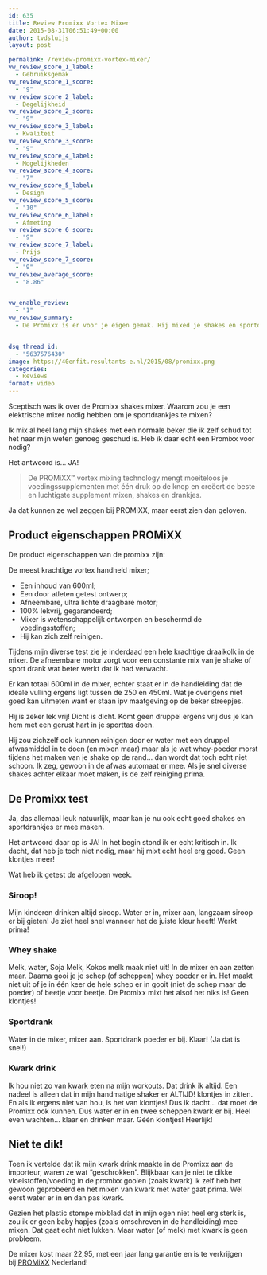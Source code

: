 ```yaml
---
id: 635
title: Review Promixx Vortex Mixer
date: 2015-08-31T06:51:49+00:00
author: tvdsluijs
layout: post

permalink: /review-promixx-vortex-mixer/
vw_review_score_1_label:
  - Gebruiksgemak
vw_review_score_1_score:
  - "9"
vw_review_score_2_label:
  - Degelijkheid
vw_review_score_2_score:
  - "9"
vw_review_score_3_label:
  - Kwaliteit
vw_review_score_3_score:
  - "9"
vw_review_score_4_label:
  - Mogelijkheden
vw_review_score_4_score:
  - "7"
vw_review_score_5_label:
  - Design
vw_review_score_5_score:
  - "10"
vw_review_score_6_label:
  - Afmeting
vw_review_score_6_score:
  - "9"
vw_review_score_7_label:
  - Prijs
vw_review_score_7_score:
  - "9"
vw_review_average_score:
  - "8.86"


vw_enable_review:
  - "1"
vw_review_summary:
  - De Promixx is er voor je eigen gemak. Hij mixed je shakes en sportdrankjes heel goed en hij ziet er ook nog eens goed uit. Maar dan houdt het wel op, veel meer er mee kan je verder niet.


dsq_thread_id:
  - "5637576430"
image: https://40enfit.resultants-e.nl/2015/08/promixx.png
categories:
  - Reviews
format: video
---
```

Sceptisch was ik over de Promixx shakes mixer. Waarom zou je een elektrische mixer nodig hebben om je sportdrankjes te mixen?

Ik mix al heel lang mijn shakes met een normale beker die ik zelf schud tot het naar mijn weten genoeg geschud is. Heb ik daar echt een Promixx voor nodig?

Het antwoord is&#8230; JA!<!--more-->

> De PROMiXX™ vortex mixing technology mengt moeiteloos je voedingssupplementen met één druk op de knop en creëert de beste en luchtigste supplement mixen, shakes en drankjes.

Ja dat kunnen ze wel zeggen bij PROMiXX, maar eerst zien dan geloven.

## Product eigenschappen PROMiXX

De product eigenschappen van de promixx zijn:

De meest krachtige vortex handheld mixer;

  * Een inhoud van 600ml;
  * Een door atleten getest ontwerp;
  * Afneembare, ultra lichte draagbare motor;
  * 100% lekvrij, gegarandeerd;
  * Mixer is wetenschappelijk ontworpen en beschermd de voedingsstoffen;
  * Hij kan zich zelf reinigen.

Tijdens mijn diverse test zie je inderdaad een hele krachtige draaikolk in de mixer. De afneembare motor zorgt voor een constante mix van je shake of sport drank wat beter werkt dat ik had verwacht.

Er kan totaal 600ml in de mixer, echter staat er in de handleiding dat de ideale vulling ergens ligt tussen de 250 en 450ml. Wat je overigens niet goed kan uitmeten want er staan ipv maatgeving op de beker streepjes.

Hij is zeker lek vrij! Dicht is dicht. Komt geen druppel ergens vrij dus je kan hem met een gerust hart in je sporttas doen.

Hij zou zichzelf ook kunnen reinigen door er water met een druppel afwasmiddel in te doen (en mixen maar) maar als je wat whey-poeder morst tijdens het maken van je shake op de rand&#8230; dan wordt dat toch echt niet schoon. Ik zeg, gewoon in de afwas automaat er mee. Als je snel diverse shakes achter elkaar moet maken, is de zelf reiniging prima.

## De Promixx test

Ja, das allemaal leuk natuurlijk, maar kan je nu ook echt goed shakes en sportdrankjes er mee maken.

Het antwoord daar op is JA! In het begin stond ik er echt kritisch in. Ik dacht, dat heb je toch niet nodig, maar hij mixt echt heel erg goed. Geen klontjes meer!

Wat heb ik getest de afgelopen week.

### Siroop!

Mijn kinderen drinken altijd siroop. Water er in, mixer aan, langzaam siroop er bij gieten! Je ziet heel snel wanneer het de juiste kleur heeft! Werkt prima!

### Whey shake

Melk, water, Soja Melk, Kokos melk maak niet uit! In de mixer en aan zetten maar. Daarna gooi je je schep (of scheppen) whey poeder er in. Het maakt niet uit of je in één keer de hele schep er in gooit (niet de schep maar de poeder) of beetje voor beetje. De Promixx mixt het alsof het niks is! Geen klontjes!

### Sportdrank

Water in de mixer, mixer aan. Sportdrank poeder er bij. Klaar! (Ja dat is snel!)

### Kwark drink

Ik hou niet zo van kwark eten na mijn workouts. Dat drink ik altijd. Een nadeel is alleen dat in mijn handmatige shaker er ALTIJD! klontjes in zitten. En als ik ergens niet van hou, is het van klontjes! Dus ik dacht&#8230; dat moet de Promixx ook kunnen. Dus water er in en twee scheppen kwark er bij. Heel even wachten&#8230; klaar en drinken maar. Géén klontjes! Heerlijk!

## Niet te dik!

Toen ik vertelde dat ik mijn kwark drink maakte in de Promixx aan de importeur, waren ze wat &#8220;geschrokken&#8221;. Blijkbaar kan je niet te dikke vloeistoffen/voeding in de promixx gooien (zoals kwark) Ik zelf heb het gewoon geprobeerd en het mixen van kwark met water gaat prima. Wel eerst water er in en dan pas kwark.

Gezien het plastic stompe mixblad dat in mijn ogen niet heel erg sterk is, zou ik er geen baby hapjes (zoals omschreven in de handleiding) mee mixen. Dat gaat echt niet lukken. Maar water (of melk) met kwark is geen probleem.

De mixer kost maar 22,95, met een jaar lang garantie en is te verkrijgen bij [PROMiXX](https://www.promixx.nl/mixer/?tt=17220_12_221406_) Nederland!